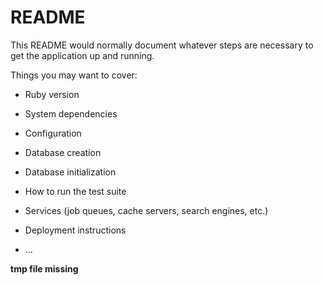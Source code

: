 # README

This README would normally document whatever steps are necessary to get the
application up and running.

Things you may want to cover:

* Ruby version

* System dependencies

* Configuration

* Database creation

* Database initialization





* How to run the test suite

* Services (job queues, cache servers, search engines, etc.)

* Deployment instructions

* ...





**tmp file missing**
